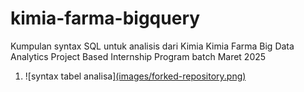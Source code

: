 # kimia-farma-bigquery
Kumpulan syntax SQL untuk analisis dari Kimia Kimia Farma Big Data Analytics Project Based Internship Program batch Maret 2025
1.   ![syntax tabel analisa][(images/forked-repository.png)](https://github.com/nungkyadw/kimia-farma-bigquery/blob/main/kimia_farma_analysis.sql)
